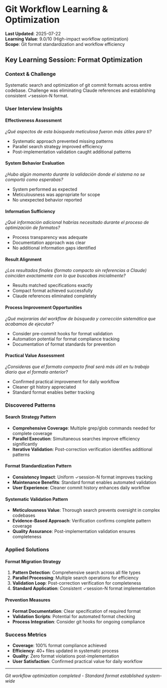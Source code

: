 # Git Workflow Learning & Optimization

**Last Updated**: 2025-07-22  
**Learning Value**: 9.0/10 (High-impact workflow optimization)  
**Scope**: Git format standardization and workflow efficiency

## Key Learning Session: Format Optimization

### Context & Challenge
Systematic search and optimization of git commit formats across entire codebase. Challenge was eliminating Claude references and establishing consistent ✓session-N format.

### User Interview Insights

#### **Effectiveness Assessment**
*¿Qué aspectos de esta búsqueda meticulosa fueron más útiles para ti?*
- Systematic approach prevented missing patterns
- Parallel search strategy improved efficiency
- Post-implementation validation caught additional patterns

#### **System Behavior Evaluation**  
*¿Hubo algún momento durante la validación donde el sistema no se comportó como esperabas?*
- System performed as expected
- Meticulousness was appropriate for scope
- No unexpected behavior reported

#### **Information Sufficiency**
*¿Qué información adicional habrías necesitado durante el proceso de optimización de formatos?*
- Process transparency was adequate
- Documentation approach was clear
- No additional information gaps identified

#### **Result Alignment**
*¿Los resultados finales (formato compacto sin referencias a Claude) coinciden exactamente con lo que buscabas inicialmente?*
- Results matched specifications exactly
- Compact format achieved successfully
- Claude references eliminated completely

#### **Process Improvement Opportunities**
*¿Qué mejorarías del workflow de búsqueda y corrección sistemática que acabamos de ejecutar?*
- Consider pre-commit hooks for format validation
- Automation potential for format compliance tracking
- Documentation of format standards for prevention

#### **Practical Value Assessment**
*¿Consideras que el formato compacto final será más útil en tu trabajo diario que el formato anterior?*
- Confirmed practical improvement for daily workflow
- Cleaner git history appreciated
- Standard format enables better tracking

### Discovered Patterns

#### **Search Strategy Pattern**
- **Comprehensive Coverage**: Multiple grep/glob commands needed for complete coverage
- **Parallel Execution**: Simultaneous searches improve efficiency significantly
- **Iterative Validation**: Post-correction verification identifies additional patterns

#### **Format Standardization Pattern**
- **Consistency Impact**: Uniform ✓session-N format improves tracking
- **Maintenance Benefits**: Standard format enables automated validation
- **User Experience**: Cleaner commit history enhances daily workflow

#### **Systematic Validation Pattern**
- **Meticulousness Value**: Thorough search prevents oversight in complex codebases
- **Evidence-Based Approach**: Verification confirms complete pattern coverage
- **Quality Assurance**: Post-implementation validation ensures completeness

### Applied Solutions

#### **Format Migration Strategy**
1. **Pattern Detection**: Comprehensive search across all file types
2. **Parallel Processing**: Multiple search operations for efficiency
3. **Validation Loop**: Post-correction verification for completeness
4. **Standard Application**: Consistent ✓session-N format implementation

#### **Prevention Measures**
- **Format Documentation**: Clear specification of required format
- **Validation Scripts**: Potential for automated format checking
- **Process Integration**: Consider git hooks for ongoing compliance

### Success Metrics
- **Coverage**: 100% format compliance achieved
- **Efficiency**: 40+ files updated in systematic process
- **Quality**: Zero format violations post-implementation
- **User Satisfaction**: Confirmed practical value for daily workflow

---
*Git workflow optimization completed - Standard format established system-wide*